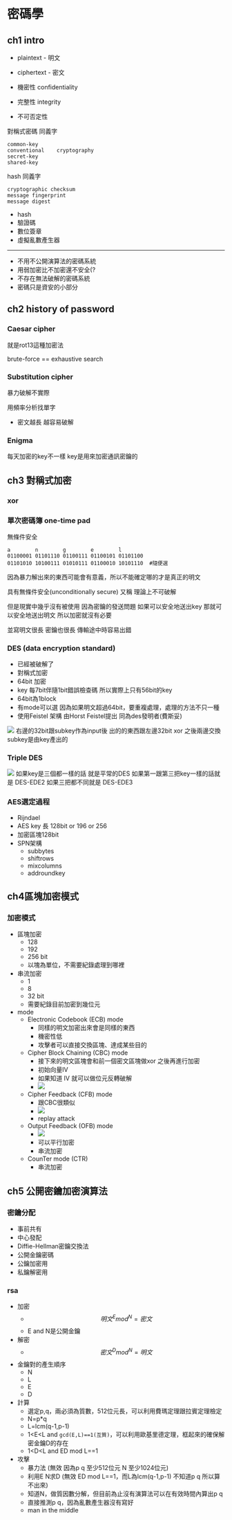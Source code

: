# 密碼學
## ch1 intro
- plaintext - 明文
- ciphertext - 密文

- 機密性 confidentiality
- 完整性 integrity
- 不可否定性

對稱式密碼 同義字
```
common-key
conventional    cryptography
secret-key
shared-key
```
hash 同義字
```
cryptographic checksum
message fingerprint
message digest
```
- hash
- 驗證碼
- 數位簽章
- 虛擬亂數產生器
---
- 不用不公開演算法的密碼系統
- 用弱加密比不加密還不安全(?
- 不存在無法破解的密碼系統
- 密碼只是資安的小部分

## ch2 history of password
### Caesar cipher
就是rot13這種加密法

brute-force == exhaustive search

### Substitution cipher 
暴力破解不實際

用頻率分析找單字

- 密文越長 越容易破解

### Enigma
每天加密的key不一樣
key是用來加密通訊密鑰的 
## ch3 對稱式加密
### xor 

### 單次密碼簿 one-time pad

無條件安全
```
a        n        g        e        l 
01100001 01101110 01100111 01100101 01101100 
01101010 10100111 01010111 01100010 10101110  #隨便選
```
因為暴力解出來的東西可能會有意義，所以不能確定哪的才是真正的明文

具有無條件安全(unconditionally secure) 又稱 理論上不可破解

但是現實中幾乎沒有被使用 因為密鑰的發送問題 如果可以安全地送出key 那就可以安全地送出明文 所以加密就沒有必要

並寫明文很長 密鑰也很長 傳輸途中時容易出錯
### DES (data encryption standard)
- 已經被破解了
- 對稱式加密
- 64bit 加密 
- key 每7bit伴隨1bit錯誤檢查碼 所以實際上只有56bit的key
- 64bit為1block
- 有mode可以選 因為如果明文超過64bit，要重複處理，處理的方法不只一種
- 使用Feistel 架構 由Horst Feistel提出 同為des發明者(費斯妥)

![](https://lh3.googleusercontent.com/proxy/xw0DnrG6TgFXiy94sV4SpTotsZkADNx3LDF_BQWfDf4uj-m83BXejkwgvmVZS2kiV6S1a7G_l9M20M96OdlDJTPJkpccdxHIz3XDxTVvKD33NhsMeWJS-y6_gFtjpgh-89ZmH6HmP2Rh5MNE0YqzVLTSsA)
右邊的32bit跟subkey作為input後 出的的東西跟左邊32bit xor
之後兩邊交換 subkey是由key產出的
### Triple DES
![](https://discretegroupblog.files.wordpress.com/2014/03/working-of-triple-des-algorithm-wwwsanjaalcom.png)
如果key是三個都一樣的話 就是平常的DES
如果第一跟第三把key一樣的話就是 DES-EDE2
如果三把都不同就是 DES-EDE3
### AES選定過程
- Rijndael
- AES key 長 128bit or 196 or 256
- 加密區塊128bit
- SPN架構
  - subbytes
  - shiftrows
  - mixcolumns
  - addroundkey

## ch4區塊加密模式
### 加密模式
- 區塊加密
  - 128
  - 192
  - 256 bit
  - 以塊為單位，不需要紀錄處理到哪裡
- 串流加密
  - 1
  - 8
  - 32 bit
  - 需要紀錄目前加密到幾位元
- mode
  -  Electronic Codebook (ECB) mode
     -  同樣的明文加密出來會是同樣的東西
     -  機密性低
     -  攻擊者可以直接交換區塊、達成某些目的
  -  Cipher Block Chaining (CBC) mode
     -  接下來的明文區塊會和前一個密文區塊做xor 之後再進行加密
     -  初始向量IV
     -  如果知道 IV 就可以做位元反轉破解
     -  ![](https://upload.wikimedia.org/wikipedia/commons/d/d3/Cbc_encryption.png)
  -  Cipher Feedback (CFB) mode
     -  跟CBC很類似 
     -  ![](https://upload.wikimedia.org/wikipedia/commons/f/fd/Cfb_encryption.png)
     -  replay attack
  -  Output Feedback (OFB) mode
     -  ![](https://upload.wikimedia.org/wikipedia/commons/a/a9/Ofb_encryption.png)
     -  可以平行加密
     -  串流加密
  -  CounTer mode (CTR)
     -  串流加密
## ch5 公開密鑰加密演算法
### 密鑰分配
- 事前共有
- 中心發配
- Diffie-Hellman密鑰交換法
- 公開金鑰密碼
- 公鑰加密用 
- 私鑰解密用
### rsa
- 加密
  - $$明文^Emod^N=密文$$
  - E and N是公開金鑰
- 解密
  - $$密文^Dmod^N=明文$$
- 金鑰對的產生順序
  - N
  - L
  - E
  - D
- 計算
  - 選定p,q，兩必須為質數，512位元長，可以利用費瑪定理跟拉賓定理檢定
  - N=p*q
  - L=lcm(q-1,p-1)
  - 1<E<L and `gcd(E,L)==1(互質)`，可以利用歐基里德定理，框起來的確保解密金鑰D的存在
  - 1<D<L and ED mod L==1
- 攻擊
  - 暴力法 (無效 因為p q 至少512位元 N 至少1024位元)
  - 利用E N求D (無效 ED mod L==1，而L為lcm(q-1,p-1) 不知道p q 所以算不出來)
  - 知道N，做質因數分解，但目前為止沒有演算法可以在有效時間內算出p q
  - 直接推測p q，因為亂數產生器沒有寫好
  - man in the middle
